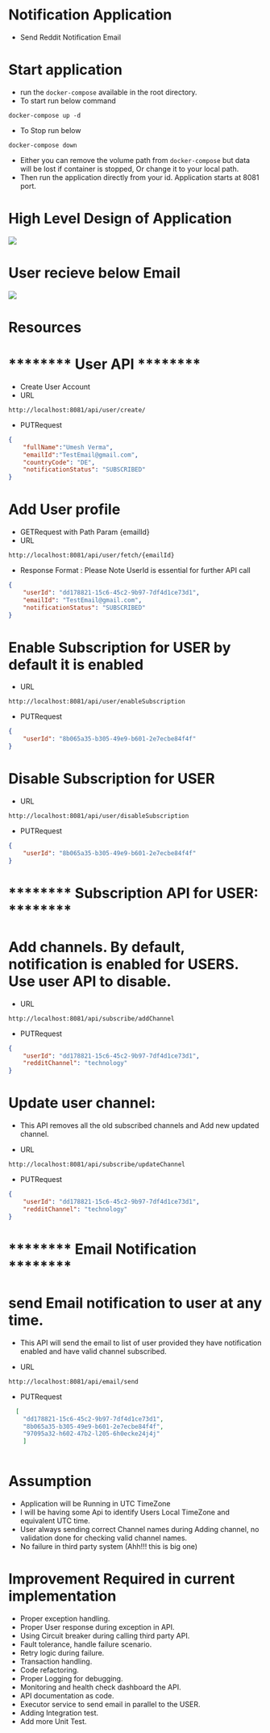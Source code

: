 # Notification Application

- Send Reddit Notification Email

# Start application

- run the `docker-compose` available in the root directory. 
- To start run below command
```
docker-compose up -d
```
- To Stop run below
```
docker-compose down
```
- Either you can remove the volume path from `docker-compose` but data will be lost if container is stopped, Or change it to your local path.
- Then run the application directly from your id. Application starts at 8081 port.

# High Level Design of Application

![](notification.jpg) 

# User recieve below Email 

![](Template.png)

# Resources 

# ******** User API ********

- Create User Account 
- URL
```URL
http://localhost:8081/api/user/create/
```
- PUTRequest
```json
{
	"fullName":"Umesh Verma",
	"emailId":"TestEmail@gmail.com",
	"countryCode": "DE",
	"notificationStatus": "SUBSCRIBED"
}
```

# Add User profile 

- GETRequest with Path Param {emailId}
- URL
```URL
http://localhost:8081/api/user/fetch/{emailId}
```
- Response Format : Please Note UserId is essential for further API call
```json
{
    "userId": "dd178821-15c6-45c2-9b97-7df4d1ce73d1",
    "emailId": "TestEmail@gmail.com",
    "notificationStatus": "SUBSCRIBED"
}
```

# Enable Subscription for USER by default it is enabled

- URL 
```URL
http://localhost:8081/api/user/enableSubscription
```
- PUTRequest
```json
{ 
    "userId": "8b065a35-b305-49e9-b601-2e7ecbe84f4f"
}
```

# Disable Subscription for USER

- URL 
```URL
http://localhost:8081/api/user/disableSubscription
```
- PUTRequest
```json
{ 
    "userId": "8b065a35-b305-49e9-b601-2e7ecbe84f4f"
}
```

# ******** Subscription API for USER: ********

# Add channels. By default, notification is enabled for USERS. Use user API to disable.

- URL 
```URL
http://localhost:8081/api/subscribe/addChannel
```
- PUTRequest
```json
{
    "userId": "dd178821-15c6-45c2-9b97-7df4d1ce73d1",
    "redditChannel": "technology"
}
```

# Update user channel: 

- This API removes all the old subscribed channels and Add new updated channel.

- URL 
```URL
http://localhost:8081/api/subscribe/updateChannel
```
- PUTRequest
```json
{
    "userId": "dd178821-15c6-45c2-9b97-7df4d1ce73d1",
    "redditChannel": "technology"
}
```

# ******** Email Notification  ********

# send Email notification to user at any time.

- This API will send the email to list of user provided they have notification enabled and have valid channel subscribed. 

- URL 
```URL
http://localhost:8081/api/email/send
```
- PUTRequest
```json
  [
    "dd178821-15c6-45c2-9b97-7df4d1ce73d1",
    "8b065a35-b305-49e9-b601-2e7ecbe84f4f",
    "97095a32-h602-47b2-l205-6h0ecke24j4j"
    ]
    
```

# Assumption

- Application will be Running in UTC TimeZone
- I will be having some Api to identify Users Local TimeZone and equivalent UTC time.
- User always sending correct Channel names during Adding channel, no validation done for checking valid channel names.
- No failure in third party system (Ahh!!! this is big one)

# Improvement Required in current implementation
- Proper exception handling.
- Proper User response during exception in API.
- Using Circuit breaker during calling third party API.
- Fault tolerance, handle failure scenario.
- Retry logic during failure.
- Transaction handling.
- Code refactoring. 
- Proper Logging for debugging.
- Monitoring and health check dashboard the API.
- API documentation as code.
- Executor service to send email in parallel to the USER.
- Adding Integration test.
- Add more Unit Test.

